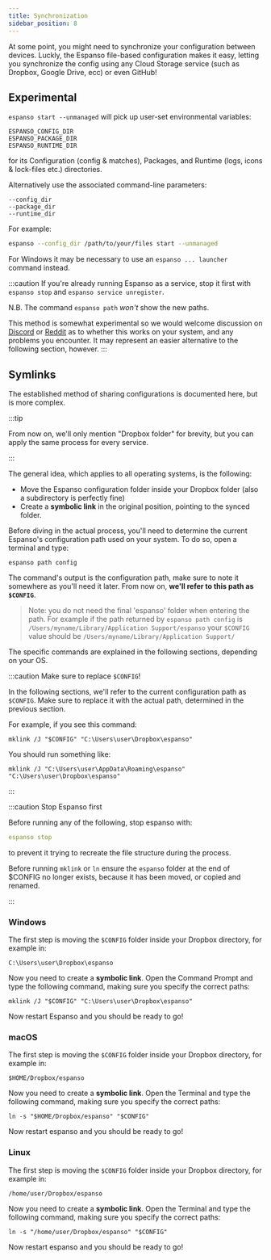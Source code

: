 ```yaml
---
title: Synchronization
sidebar_position: 8
---
```


At some point, you might need to synchronize your configuration between devices. 
Luckly, the Espanso file-based configuration makes it easy,
letting you synchronize the config using any Cloud Storage service (such as Dropbox, Google Drive, ecc) or even GitHub!

## Experimental

`espanso start --unmanaged` will pick up user-set environmental variables:
```
ESPANSO_CONFIG_DIR
ESPANSO_PACKAGE_DIR
ESPANSO_RUNTIME_DIR
```
for its Configuration (config & matches), Packages, and Runtime (logs, icons & lock-files etc.) directories.

Alternatively use the associated command-line parameters:
```
--config_dir
--package_dir
--runtime_dir
```

For example: 
```bash
espanso --config_dir /path/to/your/files start --unmanaged
```
For Windows it may be necessary to use an `espanso ... launcher` command instead.

:::caution
If you're already running Espanso as a service, stop it first with `espanso stop` and `espanso service unregister`.

N.B. The command `espanso path` _won't_ show the new paths.

This method is somewhat experimental so we would welcome discussion on [Discord](https://discord.gg/4QARseMS6k) or [Reddit](https://www.reddit.com/r/espanso/) as to whether this works on your system, and any problems you encounter. It may represent an easier alternative to the following section, however.
:::

## Symlinks

The established method of sharing configurations is documented here, but is more complex.

:::tip

From now on, we'll only mention "Dropbox folder" for brevity, but you can apply the same process for every service.

:::

The general idea, which applies to all operating systems, is the following:

* Move the Espanso configuration folder inside your Dropbox folder (also a subdirectory is perfectly fine)
* Create a **symbolic link** in the original position, pointing to the synced folder.

Before diving in the actual process, you'll need to determine the current Espanso's configuration path
used on your system.
To do so, open a terminal and type:

```
espanso path config
```

The command's output is the configuration path, make sure to note it somewhere as you'll need it later.
From now on, **we'll refer to this path as `$CONFIG`**.

> Note: you do not need the final 'espanso' folder when entering the path. For example if the path returned by `espanso path config` is `/Users/myname/Library/Application Support/espanso` your `$CONFIG` value should be `/Users/myname/Library/Application Support/`

The specific commands are explained in the following sections, depending on your OS.

:::caution Make sure to replace `$CONFIG`!

In the following sections, we'll refer to the current configuration path as `$CONFIG`.
Make sure to replace it with the actual path, determined in the previous section.

For example, if you see this command:

```
mklink /J "$CONFIG" "C:\Users\user\Dropbox\espanso"
```

You should run something like:

```
mklink /J "C:\Users\user\AppData\Roaming\espanso" "C:\Users\user\Dropbox\espanso"
```

:::

:::caution Stop Espanso first

Before running any of the following, stop espanso with:
```yml
espanso stop
```
to prevent it trying to recreate the file structure during the process.

Before running `mklink` or `ln` ensure the `espanso` folder at the end of $CONFIG no longer exists, because it has been moved, or copied and renamed.

:::


### Windows


The first step is moving the `$CONFIG` folder inside your Dropbox directory, for example in:

```
C:\Users\user\Dropbox\espanso
```

Now you need to create a **symbolic link**. Open the Command Prompt and type the following command, making sure you specify the correct paths:

```
mklink /J "$CONFIG" "C:\Users\user\Dropbox\espanso"
```

Now restart Espanso and you should be ready to go!

### macOS

The first step is moving the `$CONFIG` folder inside your Dropbox directory, for example in:

```
$HOME/Dropbox/espanso
```

Now you need to create a **symbolic link**. Open the Terminal and type the following command, making sure you specify the correct paths:

```
ln -s "$HOME/Dropbox/espanso" "$CONFIG"
```

Now restart espanso and you should be ready to go!

### Linux

The first step is moving the `$CONFIG` folder inside your Dropbox directory, for example in:

```
/home/user/Dropbox/espanso
```

Now you need to create a **symbolic link**. Open the Terminal and type the following command, making sure you specify the correct paths:

```
ln -s "/home/user/Dropbox/espanso" "$CONFIG"
```

Now restart espanso and you should be ready to go!
